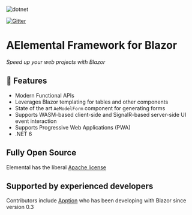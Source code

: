 ![dotnet](https://img.shields.io/badge/dotnet-6.0-brightgreen)


[![Gitter](https://badges.gitter.im/aelemental/community.svg)](https://gitter.im/aelemental/community?utm_source=badge&utm_medium=badge&utm_campaign=pr-badge)


# AElemental Framework for Blazor

_Speed up your web projects with Blazor_

## 🎉 Features

- Modern Functional APIs
- Leverages Blazor templating for tables and other components
- State of the art `AeModelForm` component for generating forms
- Supports WASM-based client-side and SignalR-based server-side UI event interaction
- Supports Progressive Web Applications (PWA)
- .NET 6

## Fully Open Source

Elemental has the liberal [Apache license](https://www.apache.org/licenses/LICENSE-2.0.html)

## Supported by experienced developers

Contributors include [Apption](https://www.apption.com) who has been developing with Blazor since version 0.3
